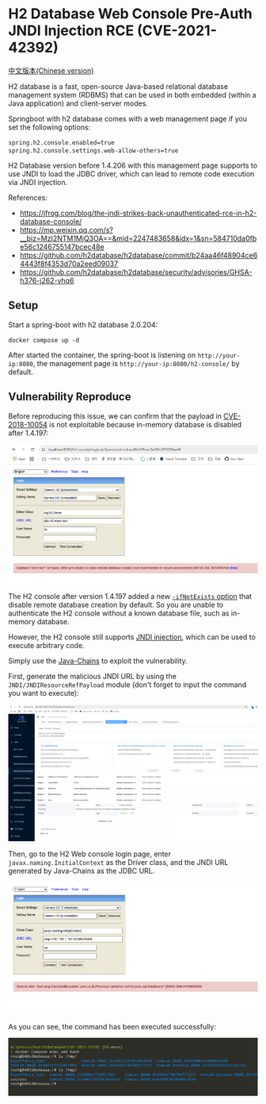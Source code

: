 # H2 Database Web Console Pre-Auth JNDI Injection RCE (CVE-2021-42392)

[中文版本(Chinese version)](README.zh-cn.md)

H2 database is a fast, open-source Java-based relational database management system (RDBMS) that can be used in both embedded (within a Java application) and client-server modes.

Springboot with h2 database comes with a web management page if you set the following options:

```
spring.h2.console.enabled=true
spring.h2.console.settings.web-allow-others=true
```

H2 Database version before 1.4.206 with this management page supports to use JNDI to load the JDBC driver, which can lead to remote code execution via JNDI injection.

References:

- <https://jfrog.com/blog/the-jndi-strikes-back-unauthenticated-rce-in-h2-database-console/>
- <https://mp.weixin.qq.com/s?__biz=MzI2NTM1MjQ3OA==&mid=2247483658&idx=1&sn=584710da0fbe56c1246755147bcec48e>
- <https://github.com/h2database/h2database/commit/b24aa46f48904ce64443f8f4353d70a2eed09037>
- <https://github.com/h2database/h2database/security/advisories/GHSA-h376-j262-vhq6>

## Setup

Start a spring-boot with h2 database 2.0.204:

```
docker compose up -d
```

After started the container, the spring-boot is listening on `http://your-ip:8080`, the management page is `http://your-ip:8080/h2-console/` by default.

## Vulnerability Reproduce

Before reproducing this issue, we can confirm that the payload in [CVE-2018-10054](../CVE-2018-10054) is not exploitable because in-memory database is disabled after 1.4.197:

![](1.png)

The H2 console after version 1.4.197 added a new [`-ifNotExists` option](https://github.com/h2database/h2database/pull/1726) that disable remote database creation by default. So you are unable to authenticate the H2 console without a known database file, such as in-memory database.

However, the H2 console still supports [JNDI injection](https://www.veracode.com/blog/research/exploiting-jndi-injections-java), which can be used to execute arbitrary code.

Simply use the [Java-Chains](https://github.com/vulhub/java-chains) to exploit the vulnerability.

First, generate the malicious JNDI URL by using the `JNDI/JNDIResourceRefPayload` module (don't forget to input the command you want to execute):

![](2.png)

Then, go to the H2 Web console login page, enter `javax.naming.InitialContext` as the Driver class, and the JNDI URL generated by Java-Chains as the JDBC URL.

![](3.png)

As you can see, the command has been executed successfully:

![](4.png)
